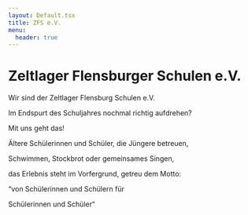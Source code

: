 ```yaml
---
layout: Default.tsx
title: ZFS e.V.
menu:
  header: true
---
```

# Zeltlager Flensburger Schulen e.V.

Wir sind der Zeltlager Flensburg Schulen e.V.

Im Endspurt des Schuljahres nochmal richtig aufdrehen?

Mit uns geht das!



Ältere Schülerinnen und Schüler, die Jüngere betreuen,

Schwimmen, Stockbrot  oder gemeinsames Singen,

das Erlebnis steht im Vorfergrund, getreu dem Motto:

“von Schülerinnen und Schülern für

Schülerinnen und Schüler“